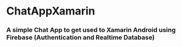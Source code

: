 # ChatAppXamarin

 ### A simple Chat App to get used to Xamarin Android using Firebase (Authentication and Realtime Database)
